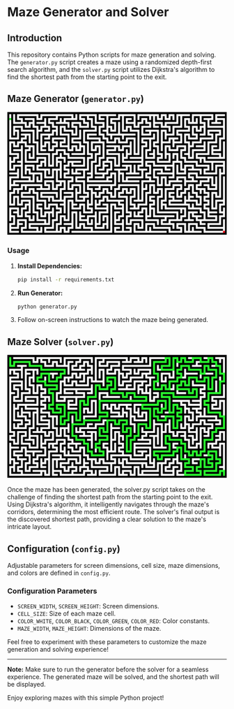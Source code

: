 # Maze Generator and Solver

## Introduction

This repository contains Python scripts for maze generation and solving. The `generator.py` script creates a maze using a randomized depth-first search algorithm, and the `solver.py` script utilizes Dijkstra's algorithm to find the shortest path from the starting point to the exit.

## Maze Generator (`generator.py`)

![Generator Picture](https://github.com/yuriysyt/Maze-Generator-Solver/raw/main/readme_images/Generator.png)

### Usage

1. **Install Dependencies:**
   ```bash
   pip install -r requirements.txt
   ```

2. **Run Generator:**
   ```bash
   python generator.py
   ```

3. Follow on-screen instructions to watch the maze being generated.

## Maze Solver (`solver.py`)

![Generator Picture](https://github.com/yuriysyt/Maze-Generator-Solver/raw/main/readme_images/Solver.png)

Once the maze has been generated, the solver.py script takes on the challenge of finding the shortest path from the starting point to the exit. Using Dijkstra's algorithm, it intelligently navigates through the maze's corridors, determining the most efficient route. The solver's final output is the discovered shortest path, providing a clear solution to the maze's intricate layout.

## Configuration (`config.py`)

Adjustable parameters for screen dimensions, cell size, maze dimensions, and colors are defined in `config.py`.

### Configuration Parameters

- `SCREEN_WIDTH`, `SCREEN_HEIGHT`: Screen dimensions.
- `CELL_SIZE`: Size of each maze cell.
- `COLOR_WHITE`, `COLOR_BLACK`, `COLOR_GREEN`, `COLOR_RED`: Color constants.
- `MAZE_WIDTH`, `MAZE_HEIGHT`: Dimensions of the maze.

Feel free to experiment with these parameters to customize the maze generation and solving experience!

---

**Note:** Make sure to run the generator before the solver for a seamless experience. The generated maze will be solved, and the shortest path will be displayed.

Enjoy exploring mazes with this simple Python project!